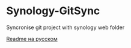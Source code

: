 # Synology-GitSync
Syncronise git project with synology web folder

[Readme на русском](README_RU.md)
